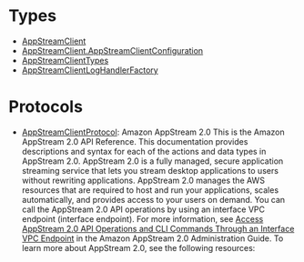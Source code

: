 # Types

  - [AppStreamClient](/aws-sdk-swift/reference/0.x/AWSAppStream/AppStreamClient)
  - [AppStreamClient.AppStreamClientConfiguration](/aws-sdk-swift/reference/0.x/AWSAppStream/AppStreamClient_AppStreamClientConfiguration)
  - [AppStreamClientTypes](/aws-sdk-swift/reference/0.x/AWSAppStream/AppStreamClientTypes)
  - [AppStreamClientLogHandlerFactory](/aws-sdk-swift/reference/0.x/AWSAppStream/AppStreamClientLogHandlerFactory)

# Protocols

  - [AppStreamClientProtocol](/aws-sdk-swift/reference/0.x/AWSAppStream/AppStreamClientProtocol):
    Amazon AppStream 2.0 This is the Amazon AppStream 2.0 API Reference. This documentation provides descriptions and syntax for each of the actions and data types in AppStream 2.0. AppStream 2.0 is a fully managed, secure application streaming service that lets you stream desktop applications to users without rewriting applications. AppStream 2.0 manages the AWS resources that are required to host and run your applications, scales automatically, and provides access to your users on demand. You can call the AppStream 2.0 API operations by using an interface VPC endpoint (interface endpoint). For more information, see [Access AppStream 2.0 API Operations and CLI Commands Through an Interface VPC Endpoint](https://docs.aws.amazon.com/appstream2/latest/developerguide/access-api-cli-through-interface-vpc-endpoint.html) in the Amazon AppStream 2.0 Administration Guide. To learn more about AppStream 2.0, see the following resources:
